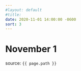 ```yaml
---
#layout: default
#title:
date: 2020-11-01 14:00:00 -0600
sort: 3
---
```

# November 1

source: `{{ page.path }}`
